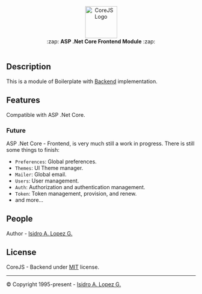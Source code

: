﻿<div align="center">
  <img height="85" src="https://ialopezg.com/packages/corejs/corejs-logo.png" alt="CoreJS Logo" />
</div>

<div align="center">
  :zap: <strong>ASP .Net Core Frontend Module</strong> :zap:
</div>
<br />

## Description

This is a module of Boilerplate with [Backend](https://github.com/ialopezg/backend.git) implementation.

## Features

Compatible with ASP .Net Core.

### Future

ASP .Net Core - Frontend, is very much still a work in progress. There is still some things to finish:

- `Preferences`: Global preferences.
- `Themes`: UI Theme manager.
- `Mailer`: Global email.
- `Users`: User management.
- `Auth`: Authorization and authentication management.
- `Token`: Token management, provision, and renew.
- and more...

## People

Author - [Isidro A. Lopez G.](https://github.com/ialopezg)

## License

CoreJS - Backend under [MIT](LICENSE) license.

---

&copy; Copyright 1995-present - [Isidro A. Lopez G.](https://ialopezg.com/)
